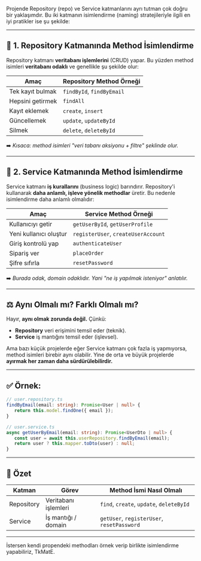 Projende Repository (repo) ve Service katmanlarını ayrı tutman çok doğru bir yaklaşımdır. Bu iki katmanın isimlendirme (naming) stratejileriyle ilgili en iyi pratikler ise şu şekilde:

---

## 🔹 1. Repository Katmanında Method İsimlendirme

Repository katmanı **veritabanı işlemlerini** (CRUD) yapar. Bu yüzden method isimleri **veritabanı odaklı** ve genellikle şu şekilde olur:

| Amaç             | Repository Method Örneği  |
| ---------------- | ------------------------- |
| Tek kayıt bulmak | `findById`, `findByEmail` |
| Hepsini getirmek | `findAll`                 |
| Kayıt eklemek    | `create`, `insert`        |
| Güncellemek      | `update`, `updateById`    |
| Silmek           | `delete`, `deleteById`    |

➡️ _Kısaca: method isimleri "veri tabanı aksiyonu + filtre" şeklinde olur._

---

## 🔹 2. Service Katmanında Method İsimlendirme

Service katmanı **iş kurallarını** (business logic) barındırır. Repository'i kullanarak **daha anlamlı, işleve yönelik methodlar** üretir. Bu nedenle isimlendirme daha anlamlı olmalıdır:

| Amaç                   | Service Method Örneği               |
| ---------------------- | ----------------------------------- |
| Kullanıcıyı getir      | `getUserById`, `getUserProfile`     |
| Yeni kullanıcı oluştur | `registerUser`, `createUserAccount` |
| Giriş kontrolü yap     | `authenticateUser`                  |
| Sipariş ver            | `placeOrder`                        |
| Şifre sıfırla          | `resetPassword`                     |

➡️ _Burada odak, domain odaklıdır. Yani "ne iş yapılmak isteniyor" anlatılır._

---

## ⚖️ Aynı Olmalı mı? Farklı Olmalı mı?

Hayır, **aynı olmak zorunda değil.** Çünkü:

- **Repository** veri erişimini temsil eder (teknik).
- **Service** iş mantığını temsil eder (işlevsel).

Ama bazı küçük projelerde eğer Service katmanı çok fazla iş yapmıyorsa, method isimleri birebir aynı olabilir. Yine de orta ve büyük projelerde **ayırmak her zaman daha sürdürülebilirdir.**

---

## ✅ Örnek:

```ts
// user.repository.ts
findByEmail(email: string): Promise<User | null> {
   return this.model.findOne({ email });
}

// user.service.ts
async getUserByEmail(email: string): Promise<UserDto | null> {
   const user = await this.userRepository.findByEmail(email);
   return user ? this.mapper.toDto(user) : null;
}
```

---

## 🔸 Özet

|Katman|Görev|Method İsmi Nasıl Olmalı|
|---|---|---|
|Repository|Veritabanı işlemleri|`find`, `create`, `update`, `deleteById`|
|Service|İş mantığı / domain|`getUser`, `registerUser`, `resetPassword`|

---

İstersen kendi propendeki methodları örnek verip birlikte isimlendirme yapabiliriz, TkMatE.